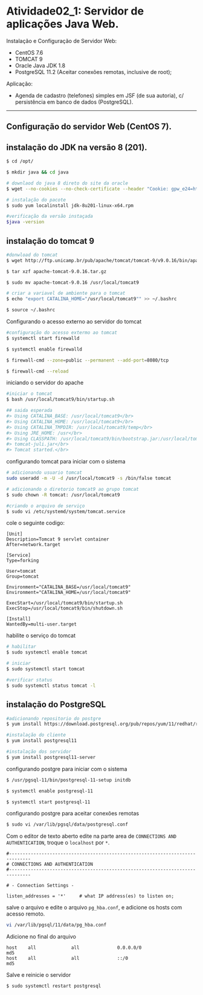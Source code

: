 # Atividade02_1: Servidor de aplicações Java Web.

Instalação e Configuração de Servidor Web:

-   CentOS 7.6
-   TOMCAT 9
-   Oracle Java JDK 1.8
-   PostgreSQL 11.2 (Aceitar conexões remotas, inclusive de root);

Aplicação:

-   Agenda de cadastro (telefones) simples em JSF (de sua autoria), c/ persistência em banco de dados (PostgreSQL).

---

## Configuração do servidor Web (CentOS 7).

## **instalação do JDK na versão 8 (201).**

```sh
$ cd /opt/

$ mkdir java && cd java

# downlaod do java 8 direto do site da oracle
$ wget --no-cookies --no-check-certificate --header "Cookie: gpw_e24=http%3A%2F%2Fwww.oracle.com%2F; oraclelicense=accept-securebackup-cookie" "https://download.oracle.com/otn-pub/java/jdk/8u201-b09/42970487e3af4f5aa5bca3f542482c60/jdk-8u201-linux-x64.rpm"

# instalação do pacote
$ sudo yum localinstall jdk-8u201-linux-x64.rpm

#verificação da versão instaçada
$java -version
```

## **instalação do tomcat 9**

```sh
#donwload do tomcat
$ wget http://ftp.unicamp.br/pub/apache/tomcat/tomcat-9/v9.0.16/bin/apache-tomcat-9.0.16.tar.gz

$ tar xzf apache-tomcat-9.0.16.tar.gz

$ sudo mv apache-tomcat-9.0.16 /usr/local/tomcat9

# criar a variavel de ambiente para o tomcat
$ echo "export CATALINA_HOME="/usr/local/tomcat9"" >> ~/.bashrc

$ source ~/.bashrc
```

Configurando o acesso externo ao servidor do tomcat

```sh
#configuração do acesso extermo ao tomcat
$ systemctl start firewalld

$ systemctl enable firewalld

$ firewall-cmd --zone=public --permanent --add-port=8080/tcp

$ firewall-cmd --reload
```

iniciando o servidor do apache

```sh
#iniciar o tomcat
$ bash /usr/local/tomcat9/bin/startup.sh

## saida esperada
#> Using CATALINA_BASE: /usr/local/tomcat9</br>
#> Using CATALINA_HOME: /usr/local/tomcat9</br>
#> Using CATALINA_TMPDIR: /usr/local/tomcat9/temp</br>
#> Using JRE_HOME: /usr</br>
#> Using CLASSPATH: /usr/local/tomcat9/bin/bootstrap.jar:/usr/local/tomcat9/bin/</br>
#> tomcat-juli.jar</br>
#> Tomcat started.</br>
```

configurando tomcat para iniciar com o sistema

```sh
# adicionando usuario tomcat
sudo useradd -m -U -d /usr/local/tomcat9 -s /bin/false tomcat

# adicionando o diretorio tomcat9 ao grupo tomcat
$ sudo chown -R tomcat: /usr/local/tomcat9

#criando o arquivo de serviço
$ sudo vi /etc/systemd/system/tomcat.service
```

cole o seguinte codigo:

```
[Unit]
Description=Tomcat 9 servlet container
After=network.target

[Service]
Type=forking

User=tomcat
Group=tomcat

Environment="CATALINA_BASE=/usr/local/tomcat9"
Environment="CATALINA_HOME=/usr/local/tomcat9"

ExecStart=/usr/local/tomcat9/bin/startup.sh
ExecStop=/usr/local/tomcat9/bin/shutdown.sh

[Install]
WantedBy=multi-user.target
```

habilite o serviço do tomcat

```sh
# habilitar
$ sudo systemctl enable tomcat

# iniciar
$ sudo systemctl start tomcat

#verificar status
$ sudo systemctl status tomcat -l
```

## **instalação do PostgreSQL**

```sh
#adicionando repositorio do postgre
$ yum install https://download.postgresql.org/pub/repos/yum/11/redhat/rhel-7-x86_64/pgdg-centos11-11-2.noarch.rpm

#instalação do cliente
$ yum install postgresql11

#instalação dos servidor
$ yum install postgresql11-server
```

configurando postgre para iniciar com o sistema

```sh
$ /usr/pgsql-11/bin/postgresql-11-setup initdb

$ systemctl enable postgresql-11

$ systemctl start postgresql-11
```

configurando postgre para aceitar conexões remotas

```sh
$ sudo vi /var/lib/pgsql/data/postgresql.conf
```

Com o editor de texto aberto edite na parte area de `CONNECTIONS AND AUTHENTICATION`, troque o `localhost` por `*`.

```
#------------------------------------------------------------------------------
# CONNECTIONS AND AUTHENTICATION
#------------------------------------------------------------------------------

# - Connection Settings -

listen_addresses = '*'     # what IP address(es) to listen on;
```

salve o arquivo e edite o arquivo `pg_hba.conf`, e adicione os hosts com acesso remoto.

```sh
vi /var/lib/pgsql/11/data/pg_hba.conf
```

Adicione no final do arquivo

```
host    all             all              0.0.0.0/0                       md5
host    all             all              ::/0                            md5
```

Salve e reinicie o servidor

```sh
$ sudo systemctl restart postgresql
```

